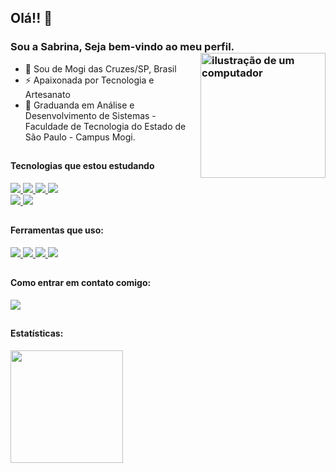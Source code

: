 ## 
 <link rel="stylesheet" href="https://cdn.jsdelivr.net/gh/devicons/devicon@v2.15.1/devicon.min.css">

## Olá!! 👋
### Sou a Sabrina, Seja bem-vindo ao meu perfil. <img src="https://raw.githubusercontent.com/MicaelliMedeiros/micaellimedeiros/master/image/computer-illustration.png" alt="ilustração de um computador" min-width="200px" max-width="200px" width="200px" align="right">

- 🔰  Sou de Mogi das Cruzes/SP, Brasil
- ⚡ Apaixonada por Tecnologia e Artesanato
- 🧠 Graduanda em Análise e Desenvolvimento de Sistemas - Faculdade de Tecnologia do Estado de São Paulo - Campus Mogi.



##

#### Tecnologias que estou estudando
<div>
  <a href="https://www.mysql.com/" >
    <img src="https://skillicons.dev/icons?i=mysql"/>
  </a>
  <a href="https://dev.java/" >
    <img src="https://skillicons.dev/icons?i=python"/>
  </a>
  
  <a href="https://dev.java/" >
    <img src="https://skillicons.dev/icons?i=java"/>
  </a>
  
  <a href="https://git-scm.com/" >
    <img src="https://skillicons.dev/icons?i=git"/>
  </a>

<div>
  <a href="https://www.postgresql.org/" >
    <img src="https://skillicons.dev/icons?i=postgres"/>
  </a>
 
 
  
  
  <a href="https://aws.amazon.com/pt/free/?gclid=CjwKCAiAu9yqBhBmEiwAHTx5p9UfN-GDFcotgZuLXhbM2Nphgjzf4DD_cf44mloSF-q7ryiGCOui0hoCk68QAvD_BwE&trk=2ee11bb2-bc40-4546-9852-2c4ad8e8f646&sc_channel=ps&ef_id=CjwKCAiAu9yqBhBmEiwAHTx5p9UfN-GDFcotgZuLXhbM2Nphgjzf4DD_cf44mloSF-q7ryiGCOui0hoCk68QAvD_BwE:G:s&s_kwcid=AL!4422!3!561843094929!e!!g!!aws!15278604629!130587771740&all-free-tier.sort-by=item.additionalFields.SortRank&all-free-tier.sort-order=asc&awsf.Free%20Tier%20Types=*all&awsf.Free%20Tier%20Categories=*all" >
    <img src="https://skillicons.dev/icons?i=aws"/>
  </a>
 

  
  
##

#### Ferramentas que uso:
<div>
  <a href="https://www.vim.org/" >
    <img src="https://skillicons.dev/icons?i=vim"/>
  </a>
  
  <a href="https://code.visualstudio.com/" >
    <img src="https://skillicons.dev/icons?i=vscode"/>
  </a>
  
  <a href="https://developer.android.com/studio" >
    <img src="https://skillicons.dev/icons?i=androidstudio"/>
  </a>
  
  <a href="https://www.postman.com/" >
    <img src="https://skillicons.dev/icons?i=postman"/>
  </a>
  
  
  

##

#### Como entrar em contato comigo:
<div>
<a href="https://www.linkedin.com/in/sabrina-mariha/" target="_blank"><img src="https://img.shields.io/badge/-LinkedIn-%230077B5?style=for-the-badge&logo=linkedin&logoColor=white" target="_blank"></a>       
</div>

##


#### Estatísticas:
<div>
<a href="https://github.com/sabrinamariha">
<img loading="lazy" height="180em" src="https://github-readme-stats.vercel.app/api/top-langs/?username=sabrinamariha&layout=compact&langs_count=7&theme=radical"/>

</div>





##



